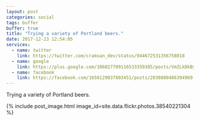 ```yaml
---
layout: post
categories: social
tags: buffer
buffer: true
title: "Trying a variety of Portland beers."
date: 2017-12-23 12:54:05
services: 
  - name: twitter
    link: https://twitter.com/cramsan_dev/status/944672531356758018
  - name: google
    link: https://plus.google.com/106027709116533359385/posts/VmZLkDkBynJ
  - name: facebook
    link: https://facebook.com/1658129037803451/posts/2038880486394969
---
```


Trying a variety of Portland beers.

{% include post_image.html image_id=site.data.flickr.photos.38540221304 %}
